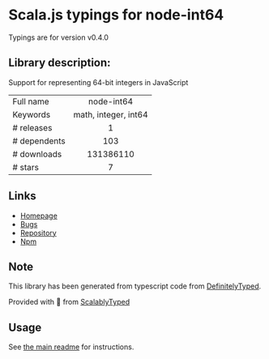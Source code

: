 
# Scala.js typings for node-int64

Typings are for version v0.4.0

## Library description:
Support for representing 64-bit integers in JavaScript

|                    |                 |
| ------------------ | :-------------: |
| Full name          | node-int64 |
| Keywords           | math, integer, int64 |
| # releases         | 1 |
| # dependents       | 103 |
| # downloads        | 131386110 |
| # stars            | 7 |

## Links
- [Homepage](https://github.com/broofa/node-int64)
- [Bugs](https://github.com/broofa/node-int64/issues)
- [Repository](https://github.com/broofa/node-int64)
- [Npm](https://www.npmjs.com/package/node-int64)
    


## Note
This library has been generated from typescript code from [DefinitelyTyped](https://definitelytyped.org).

Provided with :purple_heart: from [ScalablyTyped](https://github.com/oyvindberg/ScalablyTyped)

## Usage
See [the main readme](../../readme.md) for instructions.


